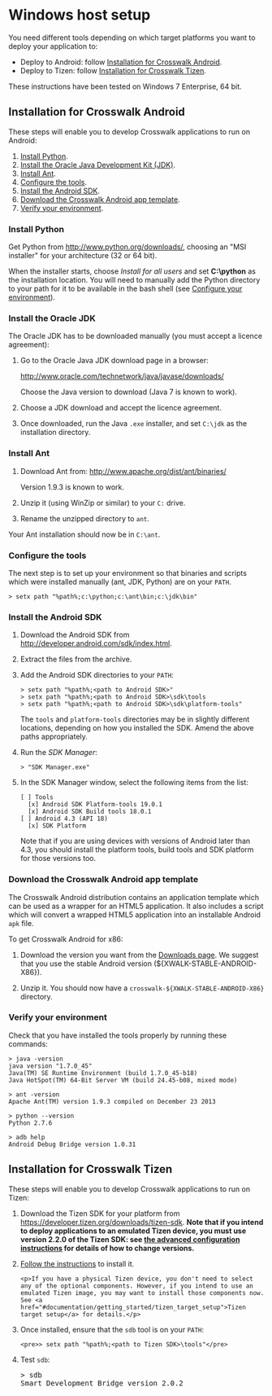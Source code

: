 # Windows host setup

You need different tools depending on which target platforms you want to deploy your application to:

*   Deploy to Android: follow [Installation for Crosswalk Android](#documentation/getting_started/Windows_host_setup/Installation-for-Crosswalk-Android).
*   Deploy to Tizen: follow [Installation for Crosswalk Tizen](#documentation/getting_started/Windows_host_setup/Installation-for-Crosswalk-Tizen).

These instructions have been tested on Windows 7 Enterprise, 64 bit.

## Installation for Crosswalk Android

These steps will enable you to develop Crosswalk applications to run on Android:

1.  [Install Python](#documentation/getting_started/windows_host_setup/Install-Python).
2.  [Install the Oracle Java Development Kit (JDK)](#documentation/getting_started/windows_host_setup/Install-the-Oracle-JDK).
3.  [Install Ant](#documentation/getting_started/windows_host_setup/Install-Ant).
4.  [Configure the tools](#documentation/getting_started/windows_host_setup/Configure-the-tools).
5.  [Install the Android SDK](#documentation/getting_started/windows_host_setup/Install-the-Android-SDK).
6.  [Download the Crosswalk Android app template](#documentation/getting_started/windows_host_setup/Download-the-Crosswalk-Android-app-template).
7.  [Verify your environment](#documentation/getting_started/windows_host_setup/Verify-your-environment).

### Install Python

Get Python from http://www.python.org/downloads/, choosing an "MSI installer" for your architecture (32 or 64 bit).

When the installer starts, choose *Install for all users* and set **C:\python** as the installation location. You will need to manually add the Python directory to your path for it to be available in the bash shell (see [Configure your environment](#Configure-your-environment)).

### Install the Oracle JDK

The Oracle JDK has to be downloaded manually (you must accept a licence agreement):

1.  Go to the Oracle Java JDK download page in a browser:

    http://www.oracle.com/technetwork/java/javase/downloads/

    Choose the Java version to download (Java 7 is known to work).

2.  Choose a JDK download and accept the licence agreement.

3.  Once downloaded, run the Java <code>.exe</code> installer, and set <code>C:\jdk</code> as the installation directory.

### Install Ant

1.  Download Ant from: http://www.apache.org/dist/ant/binaries/

    Version 1.9.3 is known to work.

2.  Unzip it (using WinZip or similar) to your `C:` drive.

3.  Rename the unzipped directory to `ant`.

Your Ant installation should now be in `C:\ant`.

### Configure the tools

The next step is to set up your environment so that binaries and scripts which were installed manually (ant, JDK, Python) are on your `PATH`.

    > setx path "%path%;c:\python;c:\ant\bin;c:\jdk\bin"

### Install the Android SDK

1.  Download the Android SDK from <a href='http://developer.android.com/sdk/index.html' target='_blank'>http://developer.android.com/sdk/index.html</a>.

2.  Extract the files from the archive.

3.  Add the Android SDK directories to your `PATH`:

        > setx path "%path%;<path to Android SDK>"
        > setx path "%path%;<path to Android SDK>\sdk\tools
        > setx path "%path%;<path to Android SDK>\sdk\platform-tools"

    The `tools` and `platform-tools` directories may be in slightly different locations, depending on how you installed the SDK. Amend the above paths appropriately.

4.  Run the *SDK Manager*:

        > "SDK Manager.exe"

5.  In the SDK Manager window, select the following items from the list:

        [ ] Tools
          [x] Android SDK Platform-tools 19.0.1
          [x] Android SDK Build tools 18.0.1
        [ ] Android 4.3 (API 18)
          [x] SDK Platform

    Note that if you are using devices with versions of Android later than 4.3, you should install the platform tools, build tools and SDK platform for those versions too.

### Download the Crosswalk Android app template

The Crosswalk Android distribution contains an application template which can be used as a wrapper for an HTML5 application. It also includes a script which will convert a wrapped HTML5 application into an installable Android `apk` file.

To get Crosswalk Android for x86:

1.  Download the version you want from the [Downloads page](#documentation/downloads). We suggest that you use the stable Android version (${XWALK-STABLE-ANDROID-X86}).

2.  Unzip it. You should now have a `crosswalk-${XWALK-STABLE-ANDROID-X86}` directory.

### Verify your environment

Check that you have installed the tools properly by running these commands:

    > java -version
    java version "1.7.0_45"
    Java(TM) SE Runtime Environment (build 1.7.0_45-b18)
    Java HotSpot(TM) 64-Bit Server VM (build 24.45-b08, mixed mode)

    > ant -version
    Apache Ant(TM) version 1.9.3 compiled on December 23 2013

    > python --version
    Python 2.7.6

    > adb help
    Android Debug Bridge version 1.0.31

## Installation for Crosswalk Tizen

These steps will enable you to develop Crosswalk applications to run on Tizen:

<ol>

  <li>Download the Tizen SDK for your platform from <a href="https://developer.tizen.org/downloads/tizen-sdk" target="_blank">https://developer.tizen.org/downloads/tizen-sdk</a>. <strong>Note that if you intend to deploy applications to an emulated Tizen device, you must use version 2.2.0 of the Tizen SDK: see <a href="https://developer.tizen.org/downloads/sdk/advanced-configuration">the advanced configuration instructions</a> for details of how to change versions.</strong></li>

  <li>
    <p><a href="https://developer.tizen.org/downloads/sdk/installing-tizen-sdk">Follow the instructions</a> to install it.</p>

    <p>If you have a physical Tizen device, you don't need to select any of the optional components. However, if you intend to use an emulated Tizen image, you may want to install those components now. See <a href="#documentation/getting_started/tizen_target_setup">Tizen target setup</a> for details.</p>
  </li>

  <li>
    <p>Once installed, ensure that the <code>sdb</code> tool is on your <code>PATH</code>:</p>

    <pre>> setx path "%path%;<path to Tizen SDK>\tools"</pre>
  </li>

  <li>
    <p>Test <code>sdb</code>:</p>

<pre>
> sdb
Smart Development Bridge version 2.0.2
</pre>
  </li>

</ol>

